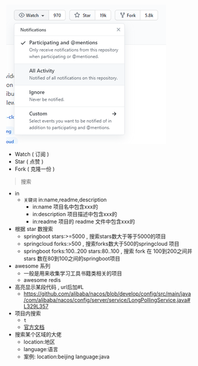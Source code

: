 ![](img/github-watch-star-fork.png)

* Watch ( 订阅 )
* Star ( 点赞 )
* Fork ( 克隆一份 )

> 搜索

* in
  * `关键词` in:name,readme,description
    * in:name 项目名中包含xxx的
    * in:description 项目描述中包含xxx的
    * in:readme 项目的 readme 文件中包含xxx的
* 根据 star 数搜索
  * springboot stars:>=5000 , 搜索stars数大于等于5000的项目
  * springcloud forks:>500 , 搜索forks数大于500的springcloud 项目
  * springboot forks:100..200 stars:80..100 , 搜索 fork 在 100到200之间并 stars 数在80到100之间的springboot项目
* awesome 系列
  * 一般是用来收集学习工具书籍类相关的项目
  * awesome redis
* 高亮显示某段代码 , url后加#L
  * https://github.com/alibaba/nacos/blob/develop/config/src/main/java/com/alibaba/nacos/config/server/service/LongPollingService.java#L329L357
* 项目内搜索
  * `t`
  * [官方文档](https://docs.github.com/en/github/getting-started-with-github/using-github/keyboard-shortcuts)
* 搜索某个区域的大佬
  * location:地区
  * language:语言
  * 案例: location:beijing language:java